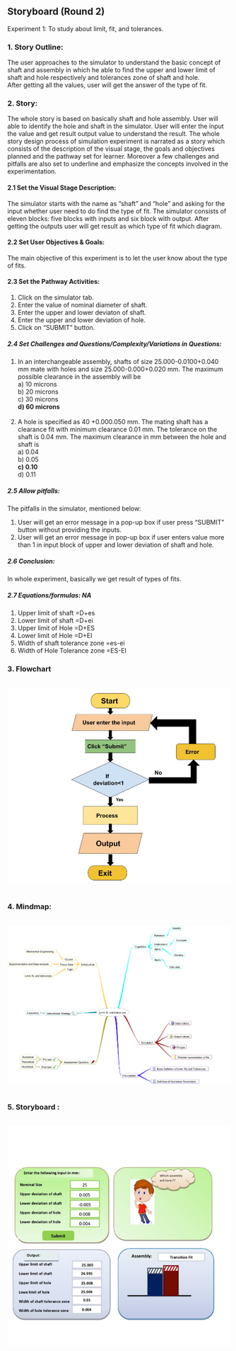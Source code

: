 ## Storyboard (Round 2)

Experiment 1: To study about limit, fit, and tolerances.<br>

### 1. Story Outline:

The user approaches to the simulator to understand the basic concept of shaft and assembly in which he able to find the upper and lower limit of shaft and hole respectively and tolerances zone of shaft and hole.<br>
After getting all the values, user will get the answer of the type of fit.<br>

### 2. Story:

The whole story is based on basically shaft and hole assembly. User will able to identify the hole and shaft in the simulator. User will enter the input the value and get result output value to understand the result. The whole story design process of simulation experiment is narrated as a story which consists of the description of the visual stage, the goals and objectives planned and the pathway set for learner. Moreover a few challenges and pitfalls are also set to underline and emphasize the concepts involved in the experimentation.<br>

#### 2.1 Set the Visual Stage Description:
The simulator starts with the name as “shaft” and “hole” and asking for the input whether user need to do find the type of fit. The simulator consists of eleven blocks: five blocks with inputs and six block with output. After getting the outputs user will get result as which type of fit which diagram.<br>

#### 2.2 Set User Objectives & Goals:
The main objective of this experiment is to let the user know about the type of fits.<br>

#### 2.3 Set the Pathway Activities:

1.	Click on the simulator tab.<br>
2.	Enter the value of nominal diameter of shaft.<br>
3.	Enter the upper and lower deviaton of shaft.<br>
4.	Enter the upper and lower deviation of hole.<br>
5.	Click on “SUBMIT” button.<br>


##### 2.4 Set Challenges and Questions/Complexity/Variations in Questions:
1.	In an interchangeable assembly, shafts of size 25.000-0.0100+0.040   mm mate with holes and size 25.000-0.000+0.020 mm. The maximum possible clearance in the assembly will be <br>
a)	10 microns <br>
b)	20 microns <br>
c)	30 microns <br>
<b>d)	60 microns <br></b><br>
2.	A hole is specified as 40 +0.000.050 mm. The mating shaft has a clearance fit with minimum clearance 0.01 mm. The tolerance on the shaft is 0.04 mm. The maximum clearance in mm between the hole and shaft is<br>
a)	0.04 <br>
b)	0.05<br>
<b>c)	0.10<br></b>
d)	0.11<br>

##### 2.5 Allow pitfalls:
The pitfalls in the simulator, mentioned below:<br>
1.	User will get an error message in a pop-up box if user press “SUBMIT” button without providing the inputs.<br>
2.	User will get an error message in pop-up box if user enters value more  than 1 in input block of upper and lower deviation of shaft and hole.<br>


##### 2.6 Conclusion:
In whole experiment, basically we get result of types of fits.<br>

##### 2.7 Equations/formulas: NA
1.	Upper limit of shaft =D+es <br>
2.	Lower limit of shaft =D+ei <br>
3.	Upper limit of Hole =D+ES <br>
4.	Lower limit of Hole =D+EI <br>
5.	Width of shaft tolerance zone =es-ei <br>
6.	Width of Hole Tolerance zone =ES-EI <br>


### 3. Flowchart 
<br>
<img src="flowchart/flowchart.png"/><br><br>

### 4. Mindmap:
<br>
<img src="mindmap/Mind mapping_page.png"/><br><br>
 
### 5. Storyboard :
<br>
<img src="Storyboard/storyboard.png"/><br><br>

<!-- Storyboard: <a href="Storyboard/storyboard.png"> [here]</a> -->
<br>

